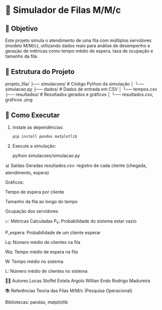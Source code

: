 # 🧪 Simulador de Filas M/M/c

## 🎯 Objetivo
Este projeto simula o atendimento de uma fila com múltiplos servidores (modelo M/M/c), utilizando dados reais para análise de desempenho e geração de métricas como tempo médio de espera, taxa de ocupação e tamanho da fila.

## 📂 Estrutura do Projeto

projeto_fila/
├── simulacoes/ # Código Python da simulação
│ └── simulacao.py
├── dados/ # Dados de entrada em CSV
│ └── tempos.csv
├── resultados/ # Resultados gerados e gráficos
│ └── resultados.csv, gráficos .png

## 🚀 Como Executar

1. Instale as dependências:
   ```bash
   pip install pandas matplotlib

2. Execute a simulação:

   python simulacoes/simulacao.py

📊 Saídas Geradas
resultados.csv: registro de cada cliente (chegada, atendimento, espera)

Gráficos:

Tempo de espera por cliente

Tamanho da fila ao longo do tempo

Ocupação dos servidores

📈 Métricas Calculadas
P₀: Probabilidade do sistema estar vazio

P_espera: Probabilidade de um cliente esperar

Lq: Número médio de clientes na fila

Wq: Tempo médio de espera na fila

W: Tempo médio no sistema

L: Número médio de clientes no sistema

👨‍💻 Autores
Lucas Stoffel
Estela Argolo
Willian Endo
Rodrigo Madureira

📚 Referências
Teoria das Filas M/M/c (Pesquisa Operacional)

Bibliotecas: pandas, matplotlib
